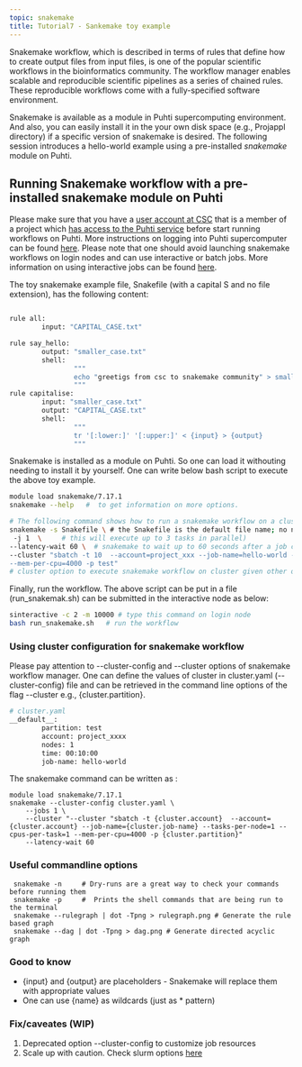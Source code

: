 ```yaml
---
topic: snakemake
title: Tutorial7 - Sankemake toy example
---
```

Snakemake workflow, which is described in terms of rules that define how to create output files from input files, is one of the popular scientific workflows in the bioinformatics community. The workflow manager enables scalable and reproducible scientific pipelines as a series of chained rules. These reproducible workflows come with a fully-specified software environment. 

Snakemake is available as a module in Puhti supercomputing environment. And also, you can easily install it in the your own disk space (e.g., Projappl directory) if a specific version of snakemake is desired. The following session introduces a hello-world example using a pre-installed *snakemake* module on Puhti.

## Running Snakemake workflow with a pre-installed snakemake module on Puhti

Please make sure that you have a [user account at CSC](https://docs.csc.fi/accounts/how-to-create-new-user-account/) that is a member of a project which [has access to the Puhti service](https://docs.csc.fi/accounts/how-to-add-service-access-for-project/) before start running workflows on Puhti.  More instructions on logging into Puhti supercomputer can be found [here](https://csc-training.github.io/csc-env-eff/hands-on/connecting/ssh-puhti.html). Please note that one should avoid launching snakemake workflows on login nodes and can use interactive or batch jobs. More information on using interactive jobs can be found [here](https://docs.csc.fi/computing/running/interactive-usage/).

The toy snakemake example file, Snakefile (with a capital S and no file extension), has the following content:

```bash

rule all:
        input: "CAPITAL_CASE.txt"

rule say_hello:
        output: "smaller_case.txt"
        shell:
                """
                echo "greetigs from csc to snakemake community" > smaller_case.txt
                """
rule capitalise:
        input: "smaller_case.txt"
        output: "CAPITAL_CASE.txt"
        shell:
                """
                tr '[:lower:]' '[:upper:]' < {input} > {output}
                """
```
Snakemake is installed as a module on Puhti. So one can load it withouting needing to install it by yourself. One can write below bash script to execute the above toy example. 

```bash
module load snakemake/7.17.1
snakemake --help   #  to get information on more options.

# The following command shows how to run a snakemake workflow on a cluster using slurm executor
snakemake -s Snakefile \ # the Snakefile is the default file name; no need specify with -s flag
 -j 1  \     # this will execute up to 3 tasks in parallel)       
--latency-wait 60 \  # snakemake to wait up to 60 seconds after a job completes for the output files to become available.
--cluster "sbatch -t 10  --account=project_xxx --job-name=hello-world --tasks-per-node=1 --cpus-per-task=1 
--mem-per-cpu=4000 -p test"
# cluster option to execute snakemake workflow on cluster given other options for slurm
```

Finally, run the workflow. The above script can be put in a file (run_snakemak.sh) can be submitted in the interactive node as below:

```bash
sinteractive -c 2 -m 10000 # type this command on login node
bash run_snakemake.sh   # run the workflow
```

### Using cluster configuration for snakemake workflow

Please pay attention to --cluster-config  and --cluster options of snakemake workflow manager. One can define the values of cluster in cluster.yaml (--cluster-config) file and can be retrieved in the command line options of the flag --cluster e.g., {cluster.partition}. 

```bash
# cluster.yaml 
__default__:
        partition: test
        account: project_xxxx
        nodes: 1
        time: 00:10:00
        job-name: hello-world
```

The snakemake command can be written as :
```
module load snakemake/7.17.1
snakemake --cluster-config cluster.yaml \
	--jobs 1 \
	--cluster "--cluster "sbatch -t {cluster.account}  --account={cluster.account} --job-name={cluster.job-name} --tasks-per-node=1 --cpus-per-task=1 --mem-per-cpu=4000 -p {cluster.partition}"
	--latency-wait 60
```

### Useful commandline options

```
 snakemake -n     # Dry-runs are a great way to check your commands before running them
 snakemake -p     #  Prints the shell commands that are being run to the terminal
 snakemake --rulegraph | dot -Tpng > rulegraph.png # Generate the rule based graph 
 snakemake --dag | dot -Tpng > dag.png # Generate directed acyclic graph
```

### Good to know
- {input} and {output} are placeholders - Snakemake will replace them with appropriate values
-  One can use {name} as wildcards (just as * pattern)
  
### Fix/caveates (WIP)
1. Deprecated option --cluster-config to customize job resources
2. Scale up with caution. Check slurm options [here](https://github.com/Snakemake-Profiles/slurm)
   
